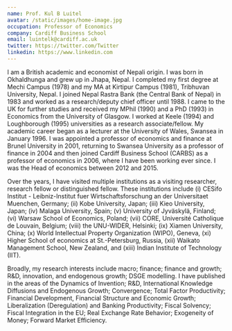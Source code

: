 ```yaml
---
name: Prof. Kul B Luitel
avatar: /static/images/home-image.jpg
occupation: Professor of Economics
company: Cardiff Business School
email: luintelk@cardiff.ac.uk
twitter: https://twitter.com/Twitter
linkedin: https://www.linkedin.com
---
```


I am a British academic and economist of Nepali origin. I was born in Okhaldhunga and grew up in Jhapa, Nepal. I completed my first degree at Mechi Campus (1978) and my MA at Kirtipur Campus (1981), Tribhuvan University, Nepal. I joined Nepal Rastra Bank (the Central Bank of Nepal) in 1983 and worked as a research/deputy chief officer until 1988. I came to the UK for further studies and received my MPhil (1990) and a PhD (1993) in Economics from the University of Glasgow. I worked at Keele (1994) and Loughborough (1995) universities as a research associate/fellow. My academic career began as a lecturer at the University of Wales, Swansea in January 1996. I was appointed a professor of economics and finance at Brunel University in 2001, returning to Swansea University as a professor of finance in 2004 and then joined Cardiff Business School (CARBS) as a professor of economics in 2006, where I have been working ever since. I was the Head of economics between 2012 and 2015.

Over the years, I have visited multiple institutions as a visiting researcher, research fellow or distinguished fellow. These institutions include (i) CESifo Institut - Leibniz-Institut fuer Wirtschaftsforschung an der Universitaet Muenchen, Germany; (ii) Kobe University, Japan; (iii) Kieo University, Japan; (iv) Malaga University, Spain; (v) University of Jyväskylä, Finland; (vi) Warsaw School of Economics, Poland; (vii) CORE, Université Catholique de Louvain, Belgium; (viii) the UNU-WIDER, Helsinki; (ix) Xiamen University, China; (x) World Intellectual Property Organization (WIPO), Geneva, (xi) Higher School of economics at St.-Petersburg, Russia, (xii) Waikato Management School, New Zealand, and (xiii) Indian Institute of Technology (IIT).

Broadly, my research interests include macro; finance; finance and growth; R&D, innovation, and endogenous growth; DSGE modelling. I have published in the areas of the Dynamics of Invention; R&D, International Knowledge Diffusions and Endogenous Growth; Convergence; Total Factor Productivity; Financial Development, Financial Structure and Economic Growth; Liberalization (Deregulation) and Banking Productivity; Fiscal Solvency; Fiscal Integration in the EU; Real Exchange Rate Behavior; Exogeneity of Money; Forward Market Efficiency.
